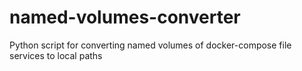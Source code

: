 # named-volumes-converter
Python script for converting named volumes of docker-compose file services to local paths 
